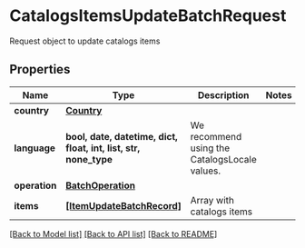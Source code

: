 # CatalogsItemsUpdateBatchRequest

Request object to update catalogs items

## Properties
Name | Type | Description | Notes
------------ | ------------- | ------------- | -------------
**country** | [**Country**](Country.md) |  | 
**language** | **bool, date, datetime, dict, float, int, list, str, none_type** | We recommend using the CatalogsLocale values. | 
**operation** | [**BatchOperation**](BatchOperation.md) |  | 
**items** | [**[ItemUpdateBatchRecord]**](ItemUpdateBatchRecord.md) | Array with catalogs items | 

[[Back to Model list]](../README.md#documentation-for-models) [[Back to API list]](../README.md#documentation-for-api-endpoints) [[Back to README]](../README.md)


